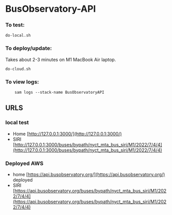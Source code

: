 # BusObservatory-API

### To test:
```
do-local.sh
```

### To deploy/update:

Takes about 2-3 minutes on M1 MacBook Air laptop.

```
do-cloud.sh
```

### To view logs:

```
    sam logs --stack-name BusObservatoryAPI
```

## URLS

### local test
- Home [http://127.0.0.1:3000/](http://127.0.0.1:3000/)
- SIRI [http://127.0.0.1:3000/buses/bypath/nyct_mta_bus_siri/M1/2022/7/4/4](http://127.0.0.1:3000/buses/bypath/nyct_mta_bus_siri/M1/2022/7/4/4)

### Deployed AWS
- home [https://api.busobservatory.org/](https://api.busobservatory.org/)
deployed 
- SIRI [https://api.busobservatory.org/buses/bypath/nyct_mta_bus_siri/M1/2022/7/4/4](https://api.busobservatory.org/buses/bypath/nyct_mta_bus_siri/M1/2022/7/4/4)

